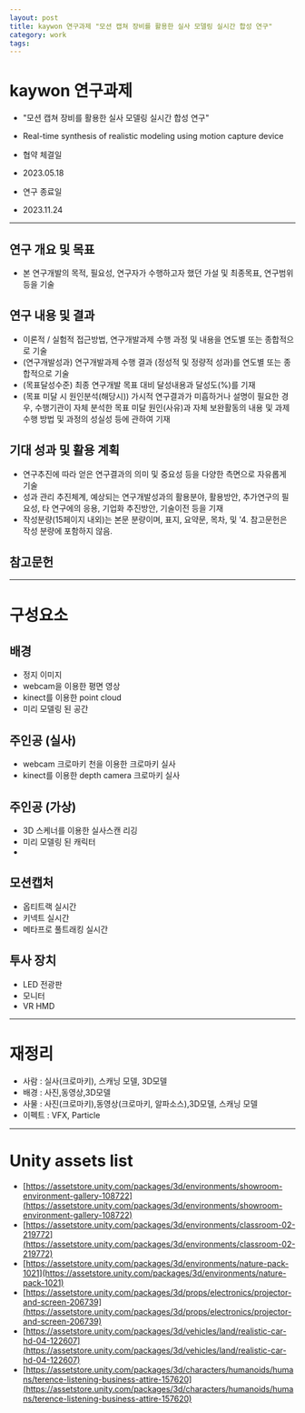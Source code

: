 ```yaml
---
layout: post
title: kaywon 연구과제 "모션 캡쳐 장비를 활용한 실사 모델링 실시간 합성 연구"
category: work
tags: 
---
```


# kaywon 연구과제 
* "모션 캡쳐 장비를 활용한 실사 모델링 실시간 합성 연구"
* Real-time synthesis of realistic modeling using motion capture device

* 협약 체결일  
* 2023.05.18 

* 연구 종료일 
* 2023.11.24 

---

## 연구 개요 및 목표
* 본 연구개발의 목적, 필요성, 연구자가 수행하고자 했던 가설 및 최종목표, 연구범위 등을 기술

## 연구 내용 및 결과
* 이론적 / 실험적 접근방법, 연구개발과제 수행 과정 및 내용을 연도별 또는 종합적으로 기술
* (연구개발성과) 연구개발과제 수행 결과 (정성적 및 정량적 성과)를 연도별 또는 종합적으로 기술
* (목표달성수준) 최종 연구개발 목표 대비 달성내용과 달성도(%)를 기재
* (목표 미달 시 원인분석(해당시)) 가시적 연구결과가 미흡하거나 설명이 필요한 경우, 수행기관이 자체 분석한 목표 미달 원인(사유)과 자체 보완활동의 내용 및 과제수행 방법 및 과정의 성실성 등에 관하여 기재

## 기대 성과 및 활용 계획
* 연구추진에 따라 얻은 연구결과의 의미 및 중요성 등을 다양한 측면으로 자유롭게 기술
* 성과 관리 추진체계, 예상되는 연구개발성과의 활용분야, 활용방안, 추가연구의 필요성, 타 연구에의 응용, 기업화 추진방안, 기술이전 등을 기재
* 작성분량(15페이지 내외)는 본문 분량이며, 표지, 요약문, 목차, 및 '4. 참고문헌은 작성 분량에 포함하지 않음.

## 참고문헌

---

# 구성요소
## 배경
* 정지 이미지
* webcam을 이용한 평면 영상
* kinect를 이용한 point cloud
* 미리 모델링 된 공간

## 주인공 (실사)
* webcam 크로마키 천을 이용한 크로마키 실사
* kinect를 이용한 depth camera 크로마키 실사

## 주인공 (가상)
* 3D 스케너를 이용한 실사스캔 리깅
* 미리 모델링 된 캐릭터
*

## 모션캡처
* 옵티트랙 실시간
* 키넥트 실시간
* 메타프로 풀트래킹 실시간


## 투사 장치
* LED 전광판
* 모니터
* VR HMD

---

# 재정리
* 사람 : 실사(크로마키), 스캐닝 모델, 3D모델
* 배경 : 사진,동영상,3D모델
* 사물 : 사진(크로마키),동영상(크로마키, 알파소스),3D모델, 스캐닝 모델
* 이펙트 : VFX, Particle

---

# Unity assets list

* [https://assetstore.unity.com/packages/3d/environments/showroom-environment-gallery-108722](https://assetstore.unity.com/packages/3d/environments/showroom-environment-gallery-108722)
* [https://assetstore.unity.com/packages/3d/environments/classroom-02-219772](https://assetstore.unity.com/packages/3d/environments/classroom-02-219772)
* [https://assetstore.unity.com/packages/3d/environments/nature-pack-1021](https://assetstore.unity.com/packages/3d/environments/nature-pack-1021)
* [https://assetstore.unity.com/packages/3d/props/electronics/projector-and-screen-206739](https://assetstore.unity.com/packages/3d/props/electronics/projector-and-screen-206739)
* [https://assetstore.unity.com/packages/3d/vehicles/land/realistic-car-hd-04-122607](https://assetstore.unity.com/packages/3d/vehicles/land/realistic-car-hd-04-122607)
* [https://assetstore.unity.com/packages/3d/characters/humanoids/humans/terence-listening-business-attire-157620](https://assetstore.unity.com/packages/3d/characters/humanoids/humans/terence-listening-business-attire-157620)